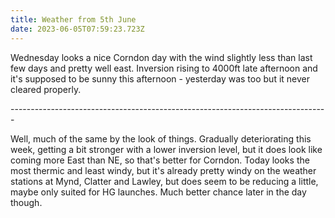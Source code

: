 ```yaml
---
title: Weather from 5th June
date: 2023-06-05T07:59:23.723Z
---
```

Wednesday looks a nice Corndon day with the wind slightly less than last few days and pretty well east.  Inversion rising to 4000ft late afternoon and it's supposed to be sunny this afternoon - yesterday was too but it never cleared properly.

\-------------------------------------------------------------------------------

Well, much of the same by the look of things.  Gradually deteriorating this week, getting a bit stronger with a lower inversion level, but it does look like coming more East than NE, so that's better for Corndon.  Today looks the most thermic and least windy, but it's already pretty windy on the weather stations at Mynd, Clatter and Lawley, but does seem to be reducing a little, maybe only suited for HG launches.  Much better chance later in the day though.